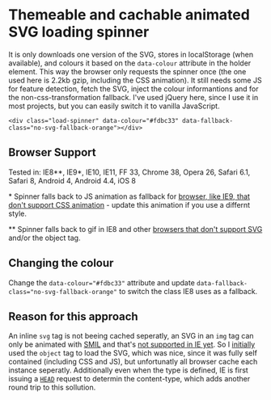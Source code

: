 Themeable and cachable animated SVG loading spinner
===================================================

It is only downloads one version of the SVG, stores in localStorage (when available), and colours it based on the `data-colour` attribute in the holder element. This way the browser only requests the spinner once (the one used here is 2.2kb gzip, including the CSS animation).
It still needs some JS for feature detection, fetch the SVG, inject the colour informantions and for the non-css-transformation fallback. I've used jQuery here, since I use it in most projects, but you can easily switch it to vanilla JavaScript.

```
<div class="load-spinner" data-colour="#fdbc33" data-fallback-class="no-svg-fallback-orange"></div>
```

Browser Support
---------------
Tested in: IE8\*\*, IE9\*, IE10, IE11, FF 33, Chrome 38, Opera 26, Safari 6.1, Safari 8, Android 4, Android 4.4, iOS 8


\* Spinner falls back to JS animation as fallback for [browser, like IE9, that don't support CSS animation](http://caniuse.com/#feat=css-animation) - update this animation if you use a differnt style.

\*\* Spinner falls back to gif in IE8 and other [browsers that don't support SVG](http://caniuse.com/#feat=svg) and/or the object tag.

Changing the colour
-------------------
Change the `data-colour="#fdbc33"` attribute and update `data-fallback-class="no-svg-fallback-orange"` to switch the class IE8 uses as a fallback.

Reason for this approach
-------------------------
An inline `svg` tag is not beeing cached seperatly, an SVG in an `img` tag can only be animated with [SMIL](https://developer.mozilla.org/en-US/docs/Web/SVG/SVG_animation_with_SMIL) and that's [not supported in IE yet](http://caniuse.com/#feat=svg-smil).
So I [initially](https://github.com/nurun/svg-spinner/tree/10072e371ad4344f49fc9d38cedbd2cf8abbfdc6) used the `object` tag to load the SVG, which was nice, since it was fully self contained (including CSS and JS), but unfortunatly all browser cache each instance seperatly. Additionally even when the type is defined, IE is first issuing a [`HEAD`](https://ochronus.com/http-head-request-good-uses/) request to determin the content-type, which adds another round trip to this sollution.
